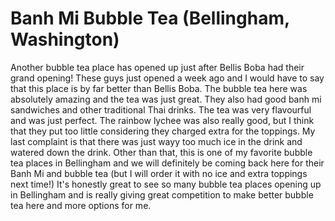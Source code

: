 # Banh Mi Bubble Tea (Bellingham, Washington)
Another bubble tea place has opened up just after Bellis Boba had their grand opening! These guys just opened a week ago and I would have to say that this place is by far better than Bellis Boba. The bubble tea here was absolutely amazing and the tea was just great. They also had good banh mi sandwiches and other traditional Thai drinks. The tea was very flavourful and was just perfect. The rainbow lychee was also really good, but I think that they put too little considering they charged extra for the toppings. My last complaint is that there was just wayy too much ice in the drink and watered down the drink. Other than that, this is one of my favorite bubble tea places in Bellingham and we will definitely be coming back here for their Banh Mi and bubble tea (but I will order it with no ice and extra toppings next time!) It's honestly great to see so many bubble tea places opening up in Bellingham and is really giving great competition to make better bubble tea here and more options for me.